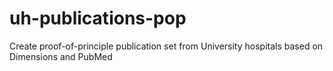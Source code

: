 # uh-publications-pop
Create proof-of-principle publication set from University hospitals based on Dimensions and PubMed
